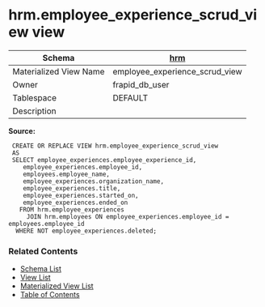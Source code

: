 # hrm.employee_experience_scrud_view view

| Schema | [hrm](../../schemas/hrm.md) |
| ------ | ----------------------------------------------- |
| Materialized View Name | employee_experience_scrud_view |
| Owner | frapid_db_user |
| Tablespace | DEFAULT |
| Description |  |

**Source:**

```plpgsql
 CREATE OR REPLACE VIEW hrm.employee_experience_scrud_view
 AS
 SELECT employee_experiences.employee_experience_id,
    employee_experiences.employee_id,
    employees.employee_name,
    employee_experiences.organization_name,
    employee_experiences.title,
    employee_experiences.started_on,
    employee_experiences.ended_on
   FROM hrm.employee_experiences
     JOIN hrm.employees ON employee_experiences.employee_id = employees.employee_id
  WHERE NOT employee_experiences.deleted;
```


### Related Contents
* [Schema List](../../schemas.md)
* [View List](../../views.md)
* [Materialized View List](../../materialized-views.md)
* [Table of Contents](../../README.md)

